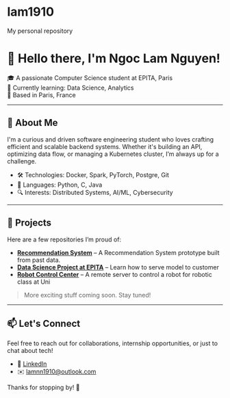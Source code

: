 # lam1910
My personal repository
# 👋 Hello there, I'm Ngoc Lam Nguyen!

🎓 A passionate Computer Science student at EPITA, Paris  
🌱 Currently learning: Data Science, Analytics  
📌 Based in Paris, France

---

## 🚀 About Me

I'm a curious and driven software engineering student who loves crafting efficient and scalable backend systems. Whether it's building an API, optimizing data flow, or managing a Kubernetes cluster, I’m always up for a challenge.

- 🛠️ Technologies: Docker, Spark, PyTorch, Postgre, Git  
- 💬 Languages: Python, C, Java  
- 🔍 Interests: Distributed Systems, AI/ML, Cybersecurity

---

## 📂 Projects

Here are a few repositories I’m proud of:

- [**Recommendation System**](https://github.com/lam1910/RecommendationSystem) – A Recommendation System prototype built from past data.  
- [**Data Science Project at EPITA**](https://github.com/lam1910/students-performance) – Learn how to serve model to customer  
- [**Robot Control Center**](https://github.com/lam1910/improved-control-center-robot) – A remote server to control a robot for robotic class at Uni

> More exciting stuff coming soon. Stay tuned!

---

## 📫 Let's Connect

Feel free to reach out for collaborations, internship opportunities, or just to chat about tech!

- 💼 [LinkedIn](https://www.linkedin.com/in/ngoc-lam-nguyen-15bb73187/)
- ✉️ lamnn1910@outlook.com

Thanks for stopping by! 🚀
